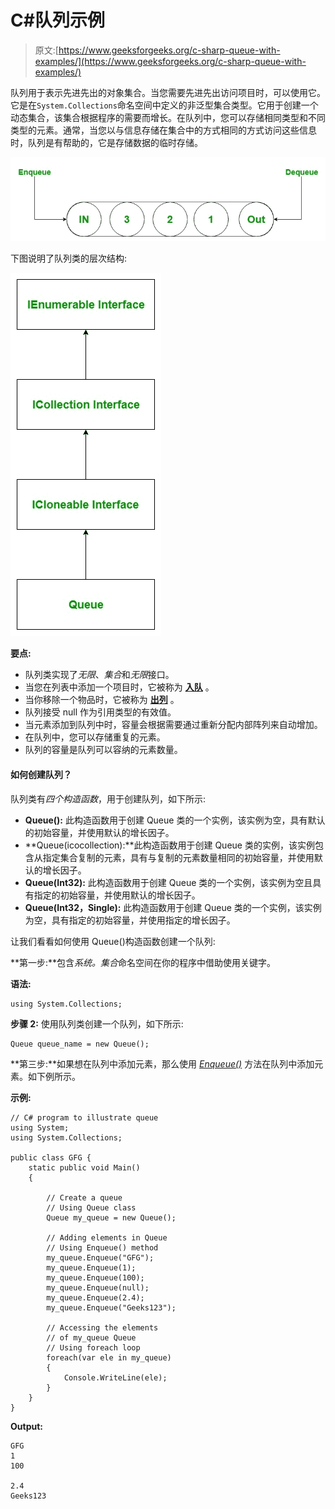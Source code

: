 # C#队列示例

> 原文:[https://www.geeksforgeeks.org/c-sharp-queue-with-examples/](https://www.geeksforgeeks.org/c-sharp-queue-with-examples/)

队列用于表示先进先出的对象集合。当您需要先进先出访问项目时，可以使用它。它是在`System.Collections`命名空间中定义的非泛型集合类型。它用于创建一个动态集合，该集合根据程序的需要而增长。在队列中，您可以存储相同类型和不同类型的元素。通常，当您以与信息存储在集合中的方式相同的方式访问这些信息时，队列是有帮助的，它是存储数据的临时存储。

![](img/9405484043cf4e94b6983b4d606d6298.png)

下图说明了队列类的层次结构:

![](img/aa1d040919a10572cad2dd6077859411.png)

**要点:**

*   队列类实现了*无限*、*集合*和*无限*接口。
*   当您在列表中添加一个项目时，它被称为 **[入队](https://www.geeksforgeeks.org/queue-enqueue-method-in-c-sharp/)** 。
*   当你移除一个物品时，它被称为 **[出列](https://www.geeksforgeeks.org/queue-dequeue-method-in-c-sharp/)** 。
*   队列接受 null 作为引用类型的有效值。
*   当元素添加到队列中时，容量会根据需要通过重新分配内部阵列来自动增加。
*   在队列中，您可以存储重复的元素。
*   队列的容量是队列可以容纳的元素数量。

#### 如何创建队列？

队列类有*四个构造函数*，用于创建队列，如下所示:

*   **Queue():** 此构造函数用于创建 Queue 类的一个实例，该实例为空，具有默认的初始容量，并使用默认的增长因子。
*   **Queue(icocollection):**此构造函数用于创建 Queue 类的实例，该实例包含从指定集合复制的元素，具有与复制的元素数量相同的初始容量，并使用默认的增长因子。
*   **Queue(Int32):** 此构造函数用于创建 Queue 类的一个实例，该实例为空且具有指定的初始容量，并使用默认的增长因子。
*   **Queue(Int32，Single):** 此构造函数用于创建 Queue 类的一个实例，该实例为空，具有指定的初始容量，并使用指定的增长因子。

让我们看看如何使用 Queue()构造函数创建一个队列:

**第一步:**包含*系统。集合*命名空间在你的程序中借助使用关键字。

**语法:**

```
using System.Collections;
```

**步骤 2:** 使用队列类创建一个队列，如下所示:

```
Queue queue_name = new Queue();
```

**第三步:**如果想在队列中添加元素，那么使用 *[Enqueue()](https://www.geeksforgeeks.org/queue-enqueue-method-in-c-sharp/)* 方法在队列中添加元素。如下例所示。

**示例:**

```
// C# program to illustrate queue
using System;
using System.Collections;

public class GFG {
    static public void Main()
    {

        // Create a queue
        // Using Queue class
        Queue my_queue = new Queue();

        // Adding elements in Queue
        // Using Enqueue() method
        my_queue.Enqueue("GFG");
        my_queue.Enqueue(1);
        my_queue.Enqueue(100);
        my_queue.Enqueue(null);
        my_queue.Enqueue(2.4);
        my_queue.Enqueue("Geeks123");

        // Accessing the elements
        // of my_queue Queue
        // Using foreach loop
        foreach(var ele in my_queue)
        {
            Console.WriteLine(ele);
        }
    }
}
```

**Output:**

```
GFG
1
100

2.4
Geeks123

```